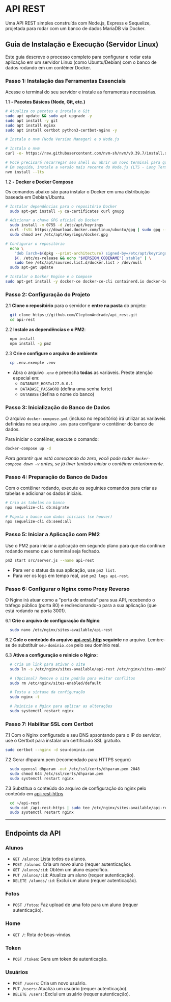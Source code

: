 # API REST

Uma API REST simples construída com Node.js, Express e Sequelize, projetada para rodar com um banco de dados MariaDB via Docker.

## Guia de Instalação e Execução (Servidor Linux)

Este guia descreve o processo completo para configurar e rodar esta aplicação em um servidor Linux (como Ubuntu/Debian) com o banco de dados rodando em um contêiner Docker.

### Passo 1: Instalação das Ferramentas Essenciais

Acesse o terminal do seu servidor e instale as ferramentas necessárias.

1.1 **- Pacotes Básicos (Node, Git, etc.)**

```bash
# Atualiza os pacotes e instala o Git
sudo apt update && sudo apt upgrade -y
sudo apt install -y git
sudo apt install nginx
sudo apt install certbot python3-certbot-nginx -y

# Instala o nvm (Node Version Manager) e o Node.js

# Instala o nvm
curl -o- https://raw.githubusercontent.com/nvm-sh/nvm/v0.39.7/install.sh | bash

# Você precisará recarregar seu shell ou abrir um novo terminal para que o comando `nvm` funcione.
# Em seguida, instale a versão mais recente do Node.js (LTS - Long Term Support)
nvm install --lts
```

1.2 **- Docker e Docker Compose**

Os comandos abaixo são para instalar o Docker em uma distribuição baseada em Debian/Ubuntu.

```bash
# Instalar dependências para o repositório Docker
  sudo apt-get install -y ca-certificates curl gnupg

# Adicionar a chave GPG oficial do Docker
  sudo install -m 0755 -d /etc/apt/keyrings
  curl -fsSL https://download.docker.com/linux/ubuntu/gpg | sudo gpg --dearmor -o /etc/apt/keyrings/docker.gpg
  sudo chmod a+r /etc/apt/keyrings/docker.gpg

# Configurar o repositório
  echo \
    "deb [arch=$(dpkg --print-architecture) signed-by=/etc/apt/keyrings/docker.gpg] https://download.docker.com/linux/ubuntu \
    $(. /etc/os-release && echo "$VERSION_CODENAME") stable" | \
    sudo tee /etc/apt/sources.list.d/docker.list > /dev/null
  sudo apt-get update

# Instalar o Docker Engine e o Compose
sudo apt-get install -y docker-ce docker-ce-cli containerd.io docker-buildx-plugin docker-compose-plugin
```

### Passo 2: Configuração do Projeto

2.1 **Clone o repositório** para o servidor e **entre na pasta** do projeto:

```bash
  git clone https://github.com/CleytonAndrade/api_rest.git
  cd api-rest

```

2.2 **Instale as dependências e o PM2**:

```bash
  npm install
  npm install -g pm2
```

2.3 **Crie e configure o arquivo de ambiente**:

```bash
  cp .env.exemple .env
```

- Abra o arquivo `.env` e preencha **todas** as variáveis. Preste atenção especial em:
  - `DATABASE_HOST=127.0.0.1`
  - `DATABASE_PASSWORD` (defina uma senha forte)
  - `DATABASE` (defina o nome do banco)

### Passo 3: Inicialização do Banco de Dados

O arquivo `docker-compose.yml` (incluso no repositório) irá utilizar as variáveis definidas no seu arquivo `.env` para configurar o contêiner do banco de dados.

Para iniciar o contêiner, execute o comando:

```bash
docker-compose up -d
```

_Para garantir que está começando do zero, você pode rodar `docker-compose down -v` antes, se já tiver tentado iniciar o contêiner anteriormente._

### Passo 4: Preparação do Banco de Dados

Com o contêiner rodando, execute os seguintes comandos para criar as tabelas e adicionar os dados iniciais.

```bash
# Cria as tabelas no banco
npx sequelize-cli db:migrate

# Popula o banco com dados iniciais (se houver)
npx sequelize-cli db:seed:all
```

### Passo 5: Iniciar a Aplicação com PM2

Use o PM2 para iniciar a aplicação em segundo plano para que ela continue rodando mesmo que o terminal seja fechado.

```bash
pm2 start src/server.js --name api-rest
```

- Para ver o status da sua aplicação, use `pm2 list`.
- Para ver os logs em tempo real, use `pm2 logs api-rest`.

### Passo 6: Configurar o Nginx como Proxy Reverso

O Nginx irá atuar como a "porta de entrada" para sua API, recebendo o tráfego público (porta 80) e redirecionando-o para a sua aplicação (que está rodando na porta 3001).

6.1 **Crie o arquivo de configuração do Nginx**:

```bash
  sudo nano /etc/nginx/sites-available/api-rest
```

6.2 **Cole o conteúdo do arquivo [api-rest-http](/api-rest-http) seguinte** no arquivo. Lembre-se de substituir `seu-dominio.com` pelo seu domínio real.

6.3 **Ative a configuração e reinicie o Nginx**:

```bash
  # Cria um link para ativar o site
  sudo ln -s /etc/nginx/sites-available/api-rest /etc/nginx/sites-enabled/

  # (Opcional) Remove o site padrão para evitar conflitos
  sudo rm /etc/nginx/sites-enabled/default

  # Testa a sintaxe da configuração
  sudo nginx -t

  # Reinicia o Nginx para aplicar as alterações
  sudo systemctl restart nginx
```

### Passo 7: Habilitar SSL com Certbot

7.1 Com o Nginx configurado e seu DNS apsontando para o IP do servidor, use o Certbot para instalar um certificado SSL gratuito.

```bash
sudo certbot --nginx -d seu-dominio.com
```

7.2 Gerar dhparam.pem (recomendado para HTTPS seguro)

```bash
  sudo openssl dhparam -out /etc/ssl/certs/dhparam.pem 2048
  sudo chmod 644 /etc/ssl/certs/dhparam.pem
  sudo systemctl restart nginx
```

7.3 Substitua o conteúdo do arquivo de configuração do nginx pelo conteúdo em [api-rest-https](/api-rest-https)

```bash
  cd ~/api-rest
  sudo cat /api-rest-https | sudo tee /etc/nginx/sites-available/api-rest > /dev/null
  sudo systemctl restart nginx
```

---

## Endpoints da API

### Alunos

- `GET /alunos`: Lista todos os alunos.
- `POST /alunos`: Cria um novo aluno (requer autenticação).
- `GET /alunos/:id`: Obtém um aluno específico.
- `PUT /alunos/:id`: Atualiza um aluno (requer autenticação).
- `DELETE /alunos/:id`: Exclui um aluno (requer autenticação).

### Fotos

- `POST /fotos`: Faz upload de uma foto para um aluno (requer autenticação).

### Home

- `GET /`: Rota de boas-vindas.

### Token

- `POST /token`: Gera um token de autenticação.

### Usuários

- `POST /users`: Cria um novo usuário.
- `PUT /users`: Atualiza um usuário (requer autenticação).
- `DELETE /users`: Exclui um usuário (requer autenticação).
